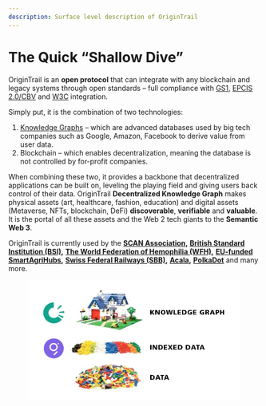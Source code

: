 ```yaml
---
description: Surface level description of OriginTrail
---
```


# The Quick “Shallow Dive”

OriginTrail is an **open protocol** that can integrate with any blockchain and legacy systems through open standards – full compliance with [GS1](https://www.gs1.org/), [EPCIS 2.0/CBV](https://medium.com/origintrail/origintrail-joins-the-gs1-global-epcis-cbv-2-0-a032b98d9437) and [W3C](https://www.w3.org/standards/) integration.

Simply put, it is the combination of two technologies:

1. [Knowledge Graphs](https://www.ontotext.com/knowledgehub/fundamentals/what-is-a-knowledge-graph/) – which are advanced databases used by big tech companies such as Google, Amazon, Facebook to derive value from user data.
2. Blockchain – which enables decentralization, meaning the database is not controlled by for-profit companies.

When combining these two, it provides a backbone that decentralized applications can be built on, leveling the playing field and giving users back control of their data. OriginTrail **Decentralized Knowledge Graph** makes physical assets (art, healthcare, fashion, education) and digital assets (Metaverse, NFTs, blockchain, DeFi) **discoverable**, **verifiable** and **valuable**. It is the portal of all these assets and the Web 2 tech giants to the **Semantic Web 3**.

OriginTrail is currently used by the [**SCAN Association**](https://www.scanassociation.com/)**,** [**British Standard Institution (BSI)**](https://www.bsigroup.com/en-GB/)**,** [**The World Federation of Hemophilia (WFH)**](https://wfh.org/)**,** [**EU-funded SmartAgriHubs**](https://www.smartagrihubs.eu/flagship-innovation-experiment/28-FIE-decentralised-trust-in-agrifood-supply-chains)**,** [**Swiss Federal Railways (SBB)**](https://www.sbb.ch/en)**,** [**Acala**](https://acala.network/)**,** [**PolkaDot**](https://polkadot.network/) and many more.

<figure><img src="../.gitbook/assets/KnowledgeGraph.jpg" alt=""><figcaption></figcaption></figure>
